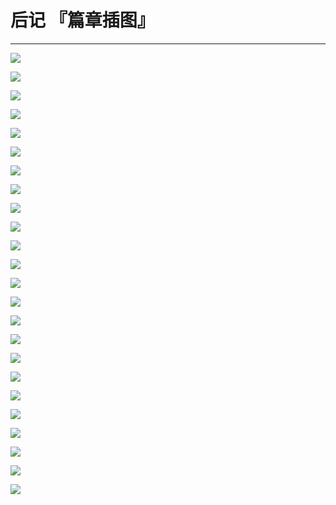 # 后记 『篇章插图』

------





![](/res/img/article/chapter030/69.png)

![](/res/img/article/chapter030/70.png)

![](/res/img/article/chapter030/71.png)

![](/res/img/article/chapter030/72.jpg)

![](/res/img/article/chapter030/73.png)

![](/res/img/article/chapter030/74.png)

![](/res/img/article/chapter030/75.png)

![](/res/img/article/chapter030/76.png)

![](/res/img/article/chapter030/77.png)

![](/res/img/article/chapter030/78.jpg)

![](/res/img/article/chapter030/79.jpg)

![](/res/img/article/chapter030/80.jpg)

![](/res/img/article/chapter030/81.jpg)





![](/res/img/article/chapter030/84.jpg)

![](/res/img/article/chapter030/85.jpg)

![](/res/img/article/chapter030/86.jpg)

![](/res/img/article/chapter030/87.jpg)

![](/res/img/article/chapter030/88.jpg)

![](/res/img/article/chapter030/89.jpg)

![](/res/img/article/chapter030/90.jpg)





![](/res/img/article/chapter030/93.jpg)

![](/res/img/article/chapter030/94.png)

![](/res/img/article/chapter030/95.png)

![](/res/img/article/chapter030/96.png)